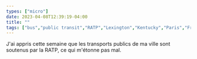 ```yaml
---
types: ["micro"]
date: 2023-04-08T12:39:19-04:00
title: ""
tags: ["bus","public transit","RATP","Lexington","Kentucky","Paris","France"]
---
```

J'ai appris cette semaine que les transports publics de ma ville sont soutenus par la RATP, ce qui m'étonne pas mal.
